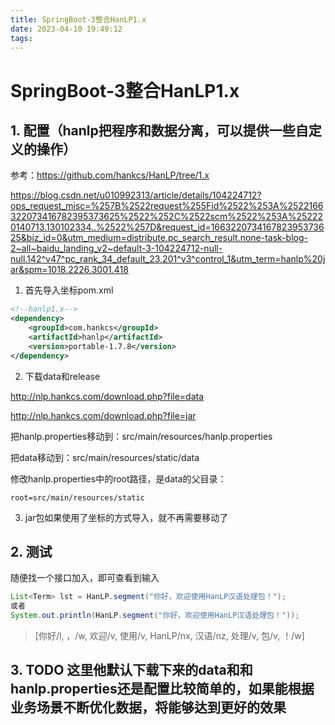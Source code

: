 ```yaml
---
title: SpringBoot-3整合HanLP1.x
date: 2023-04-10 19:49:12
tags:
---
```


# SpringBoot-3整合HanLP1.x

## 1. 配置（hanlp把程序和数据分离，可以提供一些自定义的操作）

参考：https://github.com/hankcs/HanLP/tree/1.x

https://blog.csdn.net/u010992313/article/details/104224712?ops_request_misc=%257B%2522request%255Fid%2522%253A%2522166322073416782395373625%2522%252C%2522scm%2522%253A%252220140713.130102334..%2522%257D&request_id=166322073416782395373625&biz_id=0&utm_medium=distribute.pc_search_result.none-task-blog-2~all~baidu_landing_v2~default-3-104224712-null-null.142^v47^pc_rank_34_default_23,201^v3^control_1&utm_term=hanlp%20jar&spm=1018.2226.3001.418

1. 首先导入坐标pom.xml

```xml
<!--hanlp1.x-->
<dependency>
    <groupId>com.hankcs</groupId>
    <artifactId>hanlp</artifactId>
    <version>portable-1.7.8</version>
</dependency>
```

2. 下载data和release

http://nlp.hankcs.com/download.php?file=data

http://nlp.hankcs.com/download.php?file=jar

把hanlp.properties移动到：src/main/resources/hanlp.properties

把data移动到：src/main/resources/static/data

修改hanlp.properties中的root路径，是data的父目录：

```
root=src/main/resources/static
```

3. jar包如果使用了坐标的方式导入，就不再需要移动了

## 2. 测试

随便找一个接口加入，即可查看到输入

```java
List<Term> lst = HanLP.segment("你好，欢迎使用HanLP汉语处理包！");
或者
System.out.println(HanLP.segment("你好，欢迎使用HanLP汉语处理包！"));
```

> [你好/l, ，/w, 欢迎/v, 使用/v, HanLP/nx, 汉语/nz, 处理/v, 包/v, ！/w]

## 3. TODO 这里他默认下载下来的data和和hanlp.properties还是配置比较简单的，如果能根据业务场景不断优化数据，将能够达到更好的效果

